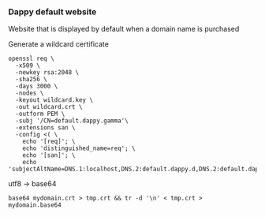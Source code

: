 ### Dappy default website

Website that is displayed by default when a domain name is purchased

Generate a wildcard certificate

```
openssl req \
  -x509 \
  -newkey rsa:2048 \
  -sha256 \
  -days 3000 \
  -nodes \
  -keyout wildcard.key \
  -out wildcard.crt \
  -outform PEM \
  -subj '/CN=default.dappy.gamma'\
  -extensions san \
  -config <( \
    echo '[req]'; \
    echo 'distinguished_name=req'; \
    echo '[san]'; \
    echo 'subjectAltName=DNS.1:localhost,DNS.2:default.dappy.d,DNS.2:default.dappy.gamma,DNS.3:example.dappy.gamma,DNS.4:example.dappy.d,DNS.5:test.dappy.gamma,DNS.6:test.dappy.d,DNS.7:test2.dappy.gamma,DNS.8:test2.dappy.d')
```

utf8 -> base64

```
base64 mydomain.crt > tmp.crt && tr -d '\n' < tmp.crt > mydomain.base64
```